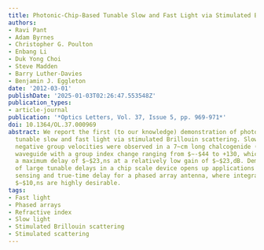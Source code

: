 ```yaml
---
title: Photonic-Chip-Based Tunable Slow and Fast Light via Stimulated Brillouin Scattering
authors:
- Ravi Pant
- Adam Byrnes
- Christopher G. Poulton
- Enbang Li
- Duk Yong Choi
- Steve Madden
- Barry Luther-Davies
- Benjamin J. Eggleton
date: '2012-03-01'
publishDate: '2025-01-03T02:26:47.553548Z'
publication_types:
- article-journal
publication: '*Optics Letters, Vol. 37, Issue 5, pp. 969-971*'
doi: 10.1364/OL.37.000969
abstract: We report the first (to our knowledge) demonstration of photonic chip based
  tunable slow and fast light via stimulated Brillouin scattering. Slow, fast, and
  negative group velocities were observed in a 7~cm long chalcogenide (As2S3) rib
  waveguide with a group index change ranging from $∼-$44 to +130, which results in
  a maximum delay of $∼$23,ns at a relatively low gain of $∼$23,dB. Demonstration
  of large tunable delays in a chip scale device opens up applications such as frequency
  sensing and true-time delay for a phased array antenna, where integration and delays
  $∼$10,ns are highly desirable.
tags:
- Fast light
- Phased arrays
- Refractive index
- Slow light
- Stimulated Brillouin scattering
- Stimulated scattering
---
```

